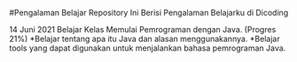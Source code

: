 #Pengalaman Belajar
Repository Ini Berisi Pengalaman Belajarku di Dicoding

14 Juni 2021
Belajar Kelas Memulai Pemrograman dengan Java. (Progres 21%)
  *Belajar tentang apa itu Java dan alasan menggunakannya.
  *Belajar tools yang dapat digunakan untuk menjalankan bahasa pemrograman Java.
